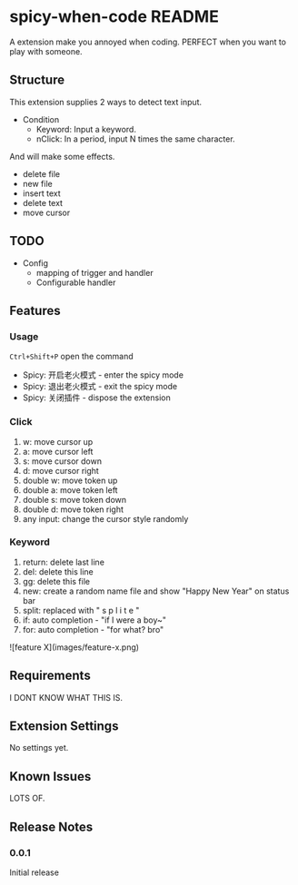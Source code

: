 # spicy-when-code README

A extension make you annoyed when coding. PERFECT when you want to play with someone.


## Structure

This extension supplies 2 ways to detect text input.
- Condition
  - Keyword: Input a keyword.
  - nClick: In a period, input N times the same character.
  
And will make some effects.
- delete file
- new file
- insert text
- delete text
- move cursor

## TODO

- Config 
    - mapping of trigger and handler
    - Configurable handler

## Features

### Usage
`Ctrl+Shift+P` open the command
- Spicy: 开启老火模式 - enter the spicy mode
- Spicy: 退出老火模式 - exit the spicy mode
- Spicy: 关闭插件  - dispose the extension

### Click
1. w: move cursor up
2. a: move cursor left
3. s: move cursor down
4. d: move cursor right
5. double w: move token up
6. double a: move token left
7. double s: move token down
8. double d: move token right
9. any input: change the cursor style randomly

### Keyword
1. return: delete last line
2. del: delete this line
3. gg: delete this file
4. new: create a random name file and show "Happy New Year" on status bar
5. split: replaced with " s p l i t e "
6. if: auto completion - "if I were a boy~"
7. for: auto completion - "for what? bro"


\!\[feature X\]\(images/feature-x.png\)


## Requirements

I DONT KNOW WHAT THIS IS.

## Extension Settings

No settings yet.

## Known Issues

LOTS OF.

## Release Notes

### 0.0.1

Initial release
